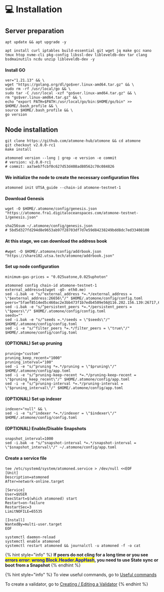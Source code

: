 # 💻 Installation

## Server preparation

```shell
apt update && apt upgrade -y
```

```shell
apt install curl iptables build-essential git wget jq make gcc nano tmux htop nvme-cli pkg-config libssl-dev libleveldb-dev tar clang bsdmainutils ncdu unzip libleveldb-dev -y
```

#### Install GO

```shell
ver="1.21.13" && \
wget "https://golang.org/dl/go$ver.linux-amd64.tar.gz" && \
sudo rm -rf /usr/local/go && \
sudo tar -C /usr/local -xzf "go$ver.linux-amd64.tar.gz" && \
rm "go$ver.linux-amd64.tar.gz" && \
echo "export PATH=$PATH:/usr/local/go/bin:$HOME/go/bin" >> $HOME/.bash_profile && \
source $HOME/.bash_profile && \
go version
```

## Node installation

```shell
git clone https://github.com/atomone-hub/atomone && cd atomone
git checkout v2.0.0-rc1
make install

atomoned version --long | grep -e version -e commit
# version: v2.0.0-rc1
# commit: aa7aeb7fcbf0c627d53d408ad80562c70c084826
```

#### We initialize the node to create the necessary configuration files

```shell
atomoned init UTSA_guide --chain-id atomone-testnet-1
```

#### Download Genesis

```shell
wget -O $HOME/.atomone/config/genesis.json "https://atomone.fra1.digitaloceanspaces.com/atomone-testnet-1/genesis.json"

sha256sum ~/.atomone/config/genesis.json
# 5bd5d327fd294d8e9653ab97f28703df7d7e59d84238249bdd8dc7ed33408100
```

#### At this stage, we can download the address book

```shell
#wget -O $HOME/.atomone/config/addrbook.json "https://share102.utsa.tech/atomone/addrbook.json"
```

#### Set up node configuration

```
minimum-gas-prices = "0.025uatone,0.025uphoton"
```

```shell
atomoned config chain-id atomone-testnet-1
external_address=$(wget -qO- eth0.me)
sed -i.bak -e "s/^external_address *=.*/external_address = \"$external_address:26656\"/" $HOME/.atomone/config/config.toml
peers="5faef8514ed5c460ac2e3bb473f1b7edb4509e56@116.202.156.139:26717,637077d431f618181597706810a65c826524fd74@23.128.116.47:29956,ce191e4f5bbf8a88412b793fbb1e6ff7b0ba1912@134.17.6.22:26657,2231b2285c3ba2f0dec145633d5bc90b8cf782bd@161.97.77.219:26656,39516fa07c501334c9f9d1d97805c6951fe2946b@82.223.197.163:26656"
sed -i.bak -e "s/^persistent_peers *=.*/persistent_peers = \"$peers\"/" $HOME/.atomone/config/config.toml
seeds=""
sed -i.bak -e "s/^seeds =.*/seeds = \"$seeds\"/" $HOME/.atomone/config/config.toml
sed -i -e "s/^filter_peers *=.*/filter_peers = \"true\"/" $HOME/.atomone/config/config.toml
```

#### (OPTIONAL) Set up pruning

```shell
pruning="custom"
pruning_keep_recent="1000"
pruning_interval="100"
sed -i -e "s/^pruning *=.*/pruning = \"$pruning\"/" $HOME/.atomone/config/app.toml
sed -i -e "s/^pruning-keep-recent *=.*/pruning-keep-recent = \"$pruning_keep_recent\"/" $HOME/.atomone/config/app.toml
sed -i -e "s/^pruning-interval *=.*/pruning-interval = \"$pruning_interval\"/" $HOME/.atomone/config/app.toml
```

#### (OPTIONAL) Set up indexer

```shell
indexer="null" && \
sed -i -e "s/^indexer *=.*/indexer = \"$indexer\"/" $HOME/.atomone/config/config.toml
```

#### (OPTIONAL) Enable/Disable Snapshots

```shell
snapshot_interval=1000
sed -i.bak -e "s/^snapshot-interval *=.*/snapshot-interval = \"$snapshot_interval\"/" ~/.atomone/config/app.toml
```

#### Create a service file

```shell
tee /etc/systemd/system/atomoned.service > /dev/null <<EOF
[Unit]
Description=atomoned
After=network-online.target

[Service]
User=$USER
ExecStart=$(which atomoned) start
Restart=on-failure
RestartSec=3
LimitNOFILE=65535

[Install]
WantedBy=multi-user.target
EOF
```

```shell
systemctl daemon-reload
systemctl enable atomoned
systemctl restart atomoned && journalctl -u atomoned -f -o cat
```

{% hint style="info" %}
**If peers do not cling for a long time or you see&#x20;**<mark style="color:blue;">**errors error: wrong Block.Header.AppHash**</mark>**, you need to use State sync or boot from a Snapshot**
{% endhint %}

{% hint style="info" %}
To view useful commands, go to [Useful commands](https://utsa.gitbook.io/services/cosmos-wiki/useful-commands)

To create a validator, go to [Creating / Editing a Validator](https://utsa.gitbook.io/services/cosmos-wiki/creating-editing-a-validator)
{% endhint %}
